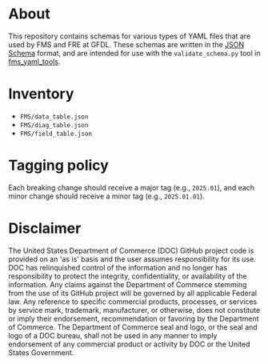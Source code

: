 # About
This repository contains schemas for various types of YAML files that are used
by FMS and FRE at GFDL. These schemas are written in the
[JSON Schema](https://json-schema.org/) format, and are intended for use with
the `validate_schema.py` tool in
[fms_yaml_tools](https://github.com/NOAA-GFDL/fms_yaml_tools).

# Inventory
* `FMS/data_table.json`
* `FMS/diag_table.json`
* `FMS/field_table.json`

# Tagging policy
Each breaking change should receive a major tag (e.g., `2025.01`), and each minor
change should receive a minor tag (e.g., `2025.01.01`).

# Disclaimer
The United States Department of Commerce (DOC) GitHub project code is provided
on an 'as is' basis and the user assumes responsibility for its use. DOC has
relinquished control of the information and no longer has responsibility to
protect the integrity, confidentiality, or availability of the information. Any
claims against the Department of Commerce stemming from the use of its GitHub
project will be governed by all applicable Federal law. Any reference to
specific commercial products, processes, or services by service mark,
trademark, manufacturer, or otherwise, does not constitute or imply their
endorsement, recommendation or favoring by the Department of Commerce. The
Department of Commerce seal and logo, or the seal and logo of a DOC bureau,
shall not be used in any manner to imply endorsement of any commercial product
or activity by DOC or the United States Government.
